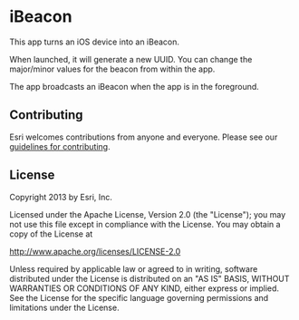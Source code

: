 iBeacon
=======

This app turns an iOS device into an iBeacon.

When launched, it will generate a new UUID. You can change the major/minor values for the beacon from within the app.

The app broadcasts an iBeacon when the app is in the foreground.


## Contributing

Esri welcomes contributions from anyone and everyone. Please see our [guidelines for contributing](https://github.com/esri/contributing).


## License

Copyright 2013 by Esri, Inc.

Licensed under the Apache License, Version 2.0 (the "License");
you may not use this file except in compliance with the License.
You may obtain a copy of the License at

http://www.apache.org/licenses/LICENSE-2.0

Unless required by applicable law or agreed to in writing, software
distributed under the License is distributed on an "AS IS" BASIS,
WITHOUT WARRANTIES OR CONDITIONS OF ANY KIND, either express or implied.
See the License for the specific language governing permissions and
limitations under the License.




